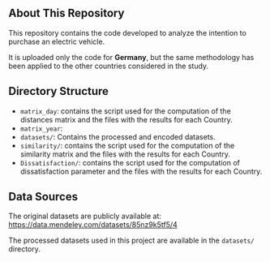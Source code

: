 ## About This Repository

This repository contains the code developed to analyze the intention to purchase an electric vehicle.

It is uploaded  only the code for **Germany**, but the same methodology has been applied to the other countries considered in the study.

## Directory Structure

- `matrix_day`: contains the script used for the computation of the distances matrix and the files with the results for each Country.
- `matrix_year`: 
- `datasets/`: Contains the processed and encoded datasets.
- `similarity/`: contains the script used for the computation of the similarity matrix and the files with the results for each Country.
- `Dissatisfaction/`: contains the script used for the computation of dissatisfaction parameter and the files with the results for each Country.

## Data Sources

The original datasets are publicly available at:  
https://data.mendeley.com/datasets/85nz9k5tf5/4

The processed datasets used in this project are available in the `datasets/` directory.
